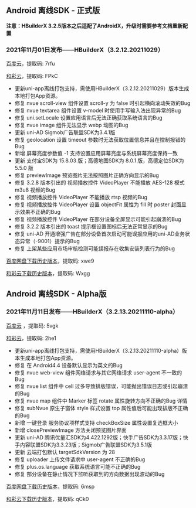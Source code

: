 ## Android 离线SDK - 正式版

**注意：HBuilderX 3.2.5版本之后适配了AndroidX，升级时需要参考文档重新配置**

### 2021年11月01日发布——HBuilderX（3.2.12.20211029）

[百度云](https://pan.baidu.com/s/14SZ-CjlbaNtGHk3CpamgXQ)，提取码: 7rfu

[和彩云](https://caiyun.139.com/m/i?115ConiDN7yT8)，提取码: FPkC

+ 更新uni-app离线打包支持，需使用HBuilderX（3.2.12.20211029）版本生成本地打包App资源。
+ 修复 nvue scroll-view 组件设置 scroll-y 为 false 时引起横向滚动失效的Bug
+ 修复 nvue textarea 组件设置 v-model 时使用手写输入法出现异常的Bug
+ 修复 uni.setLocale 设置应用语言后无法正确获取系统语言的Bug
+ 修复 nvue image 组件无法显示 webp 动图的Bug
+ 更新 uni-AD Sigmob广告联盟SDK为3.4.1版
+ 修复 geolocation 设置 timeout 参数时无法获取位置信息并且在控制报错的Bug
+ 新增 屏幕亮度参数值 -1 支持设置应用屏幕亮度与系统屏幕亮度保持一致
+ 更新 支付宝SDK为 15.8.03 版；高德地图SDK为 8.0.1 版，高德定位SDK为 5.5.0 版
+ 修复 previewImage 预览图片无法按照图片正确方向显示的Bug
+ 修复 3.2.8 版本引出的 视频播放控件 VideoPlayer 不能播放 AES-128 模式 m3u8 视频的Bug
+ 修复 视频播放控件 VideoPlayer 不能播放 rtsp 视频的Bug
+ 修复 视频播放控件 VideoPlayer 设置 objectFit 属性为 fill 时 poster 封面显示效果不正确的Bug
+ 修复 视频播放控件 VideoPlayer 在部分设备全屏显示可能引起崩溃的Bug
+ 修复 3.2.2 版本引出的 toast 提示框设置图标后无法正常显示的Bug
+ 修复 uni-AD 开通增强广告在部分设备首次启动可能误报应用的uni-AD业务状态异常（-9001）提示的Bug
+ 修复 上架某些应用市场审核检测可能误报存在收集安装列表行为的Bug


[百度网盘下载历史版本](https://pan.baidu.com/s/1qxxUqh9ifF7mfJ4T46NB4Q)，提取码: xwe9

[和彩云下载历史版本](https://caiyun.139.com/m/i?115CoThrJoOy4)，提取码: Wxgg



## Android 离线SDK - Alpha版

### 2021年11月11日发布——HBuilderX（3.2.13.20211110-alpha）

[百度云](https://pan.baidu.com/s/1NLBTW94Im_zg5R38Wiijdg) ，提取码: 5vgk

[和彩云](https://caiyun.139.com/m/i?115CnVmSll4KU)，提取码: 2he1

+ 更新uni-app离线打包支持，需使用HBuilderX（3.2.13.20211110-alpha）版本生成本地打包App资源。
+ 修复 在 Android4.4 设备默认显示为英文的Bug
+ 修复 nvue web-view 组件网络请求与其它网络请求 user-agent 不一致的Bug
+ 修复 nvue list 组件中 cell 过多导致排版错误，可能抛出错误日志或引起崩溃的Bug
+ 修复 nvue map 组件中 Marker 标签 rotate 属性旋转方向不正确的Bug 详情
+ 修复 subNvue 原生子窗体 style 样式设置 top 属性值后可能出现排版不正确的Bug
+ 新增 一键登录 服务协议项样式支持 checkBoxSize 属性设置复选框大小
+ 新增 closePreviewImage 方法关闭预览图片界面
+ 更新 uni-AD 腾讯优量汇SDK为4.422.1292版；快手广告SDK为3.3.17版；快手内容联盟SDK为3.3.23版；Sigmob广告联盟SDK为3.5.1版
+ 更新 云端打包默认 targetSdkVersion 为 28
+ 修复 uploader 上传文件请求中 user-agent 不正确的Bug
+ 修复 plus.os.language 获取系统语言可能不正确的Bug
+ 修复 部分设备在静止情况下监听获取到的方向数据出现波动的Bug

[百度网盘下载历史版本](https://pan.baidu.com/s/10fne34bwxWGtDJTd4PhroA)，提取码: 6msp

[和彩云下载历史版本](https://caiyun.139.com/m/i?115CnVmQQQRee)，提取码: qCk0
